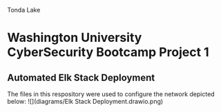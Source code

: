 Tonda Lake
# Washington University CyberSecurity Bootcamp Project 1
## Automated Elk Stack Deployment 
The files in this respository were used to configure the network depicted below:
![](diagrams/Elk Stack Deployment.drawio.png)


